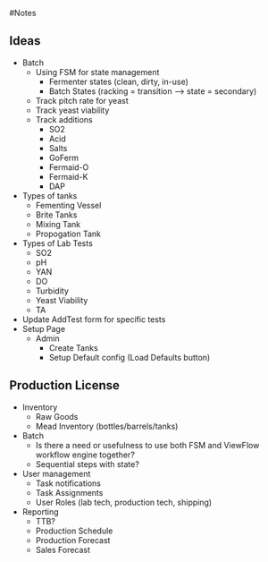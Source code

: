 #Notes
## Ideas

* Batch
  * Using FSM for state management
    * Fermenter states (clean, dirty, in-use)
    * Batch States (racking = transition --> state = secondary)
  * Track pitch rate for yeast
  * Track yeast viability
  * Track additions
    * SO2
    * Acid
    * Salts
    * GoFerm
    * Fermaid-O
    * Fermaid-K
    * DAP
* Types of tanks
    * Fementing Vessel
    * Brite Tanks
    * Mixing Tank
    * Propogation Tank
* Types of Lab Tests
    * SO2
    * pH
    * YAN
    * DO
    * Turbidity
    * Yeast Viability
    * TA
* Update AddTest form for specific tests
* Setup Page
    * Admin
        * Create Tanks
        * Setup Default config (Load Defaults button)
        

## Production License
  * Inventory
    * Raw Goods
    * Mead Inventory (bottles/barrels/tanks)
  * Batch
    * Is there a need or usefulness to use both FSM and ViewFlow workflow engine together?
    * Sequential steps with state?
  * User management
    * Task notifications
    * Task Assignments
    * User Roles (lab tech, production tech, shipping)
  * Reporting
    * TTB?
    * Production Schedule
    * Production Forecast
    * Sales Forecast